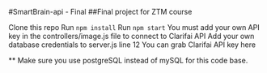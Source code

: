 #SmartBrain-api - Final
##Final project for ZTM course

Clone this repo
Run `npm install`
Run `npm start`
You must add your own API key in the controllers/image.js file to connect to Clarifai API
Add your own database credentials to server.js line 12
You can grab Clarifai API key here

** Make sure you use postgreSQL instead of mySQL for this code base.

